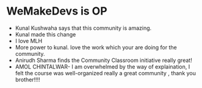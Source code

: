 # WeMakeDevs is OP

- Kunal Kushwaha says that this community is amazing.
- Kunal made this change
- I love MLH
- More power to kunal. love the work which your are doing for the community.
- Anirudh Sharma finds the Community Classroom initiative really great!
- AMOL CHINTALWAR- I am overwhelmed by the  way of explaination, I felt the course was well-organized really a great community , thank you brother!!!!
